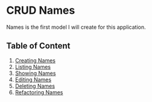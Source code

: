 CRUD Names
==================================================
Names is the first model I will create for this application.

## Table of Content
1. [Creating Names](/Creating_Names.md)
2. [Listing Names](/Listing_Names.md)
3. [Showing Names](/Showing_Names.md)
4. [Editing Names](/Editing_Names.md)
5. [Deleting Names](/Deleting_Names.md)
6. [Refactoring Names](/Refactoring_Names.md)
